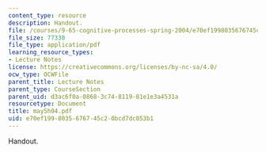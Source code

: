 ```yaml
---
content_type: resource
description: Handout.
file: /courses/9-65-cognitive-processes-spring-2004/e70ef1998035676745c20bcd7dc053b1_may5h04.pdf
file_size: 77330
file_type: application/pdf
learning_resource_types:
- Lecture Notes
license: https://creativecommons.org/licenses/by-nc-sa/4.0/
ocw_type: OCWFile
parent_title: Lecture Notes
parent_type: CourseSection
parent_uid: d3ac6f0a-0868-3c74-8119-81e1e3a4531a
resourcetype: Document
title: may5h04.pdf
uid: e70ef199-8035-6767-45c2-0bcd7dc053b1
---
```

Handout.